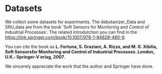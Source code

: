 # Datasets
We collect some datasets for experiments. The debutanizer_Data and SRU_data are from the book 'Soft Sensors for Monitoring and Control of Industrial Processes'. The related introdutction you can find in the https://link.springer.com/book/10.1007/978-1-84628-480-9.  

You can cite the book as **L. Fortuna, S. Graziani, A. Rizzo, and M. G. Xibilia, Soft Sensorsfor Monitoring and Control of Industrial Processes. London, U.K.: Springer-V erlag, 2007**.

We sincerely appreciate the work that the author and Springer have done.
